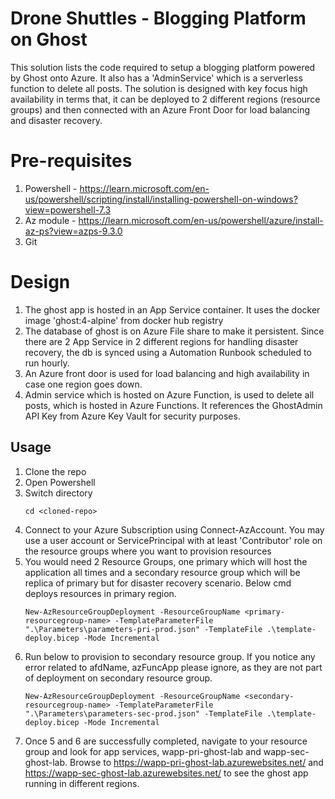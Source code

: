 

# Drone Shuttles - Blogging Platform on Ghost

This solution lists the code required to setup a blogging platform powered by Ghost onto Azure. It also has a 'AdminService' which is a serverless function to delete all posts.
The solution is designed with key focus high availability in terms that, it can be deployed to 2 different regions (resource groups) and then connected with an Azure Front Door for load balancing and disaster recovery.


# Pre-requisites

1. Powershell - https://learn.microsoft.com/en-us/powershell/scripting/install/installing-powershell-on-windows?view=powershell-7.3
2. Az module - https://learn.microsoft.com/en-us/powershell/azure/install-az-ps?view=azps-9.3.0
3. Git


# Design
1. The ghost app is hosted in an App Service container. It uses the docker image 'ghost:4-alpine' from docker hub registry
2. The database of ghost is on Azure File share to make it persistent. Since there are 2 App Service in 2 different regions for handling disaster recovery, the db is synced using a Automation Runbook scheduled to run hourly.
3. An Azure front door is used for load balancing and high availability in case one region goes down.
4. Admin service which is hosted on Azure Function, is used to delete all posts, which is hosted in Azure Functions. It references the GhostAdmin API Key from Azure Key Vault for security purposes.

## Usage

1. Clone the repo
2. Open Powershell
3. Switch directory 
	```
	cd <cloned-repo>
	```
4. Connect to your Azure Subscription using Connect-AzAccount. You may use a user account or ServicePrincipal with at least 'Contributor' role on the resource groups where you want to provision resources
5. You would need 2 Resource Groups, one primary which will host the application all times and a secondary resource group which will be replica of primary but for disaster recovery scenario. Below cmd deploys resources in primary region.
	```
	New-AzResourceGroupDeployment -ResourceGroupName <primary-resourcegroup-name> -TemplateParameterFile ".\Parameters\parameters-pri-prod.json" -TemplateFile .\template-deploy.bicep -Mode Incremental
	```
6. Run below to provision to secondary resource group. If you notice any error related to afdName, azFuncApp please ignore, as they are not part of deployment on secondary resource group.
	```
	New-AzResourceGroupDeployment -ResourceGroupName <secondary-resourcegroup-name> -TemplateParameterFile ".\Parameters\parameters-sec-prod.json" -TemplateFile .\template-deploy.bicep -Mode Incremental
	```
7. Once 5 and 6 are successfully completed, navigate to your resource group and look for app services, wapp-pri-ghost-lab and wapp-sec-ghost-lab. Browse to https://wapp-pri-ghost-lab.azurewebsites.net/ and https://wapp-sec-ghost-lab.azurewebsites.net/ to see the ghost app running in different regions.








